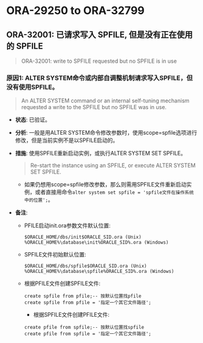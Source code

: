 # ORA-29250 to ORA-32799

## ORA-32001: 已请求写入 SPFILE, 但是没有正在使用的 SPFILE

> ORA-32001: write to SPFILE requested but no SPFILE is in use

### 原因1: ALTER SYSTEM命令或内部自调整机制请求写入SPFILE，但没有使用SPFILE。

> An ALTER SYSTEM command or an internal self-tuning mechanism requested a write to the SPFILE but no SPFILE was in use.

* **状态**: 已验证。
* **分析**: 一般是用ALTER SYSTEM命令修改参数时，使用scope=spfile选项进行修改，但是当前实例不是以SPFILE启动的。
* **措施**: 使用SPFILE重新启动实例，或执行ALTER SYSTEM SET SPFILE。

  > Re-start the instance using an SPFILE, or execute ALTER SYSTEM SET SPFILE.

  - 如果仍想用scope=spfile修改参数，那么则需用SPFILE文件重新启动实例，或者直接用命令```alter system set spfile = 'spfile文件在操作系统中的位置';```。

* **备注**: 

  - PFILE启动init.ora参数文件默认位置: 

    ```
    $ORACLE_HOME/dbs/init$ORACLE_SID.ora (Unix)
    %ORACLE_HOME%\database\init%ORACLE_SID%.ora (Windows)
    ```

  - SPFILE文件初始默认位置: 

    ```
    $ORACLE_HOME/dbs/spfile$ORACLE_SID.ora (Unix)
    %ORACLE_HOME%\database\spfile%ORACLE_SID%.ora (Windows)
    ```

  - 根据PFILE文件创建SPFILE文件: 

    ```
    create spfile from pfile;-- 按默认位置找pfile
    create spfile from pfile = '指定一个其它文件路径';
    ```

	- 根据SPFILE文件创建PFILE文件: 

    ```
    create pfile from spfile;-- 按默认位置找spfile
    create pfile from spfile = '指定一个其它文件路径';
    ```
